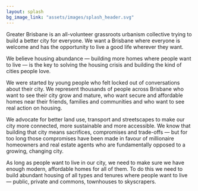 ```yaml
---
layout: splash
bg_image_link: "assets/images/splash_header.svg"
---
```


Greater Brisbane is an all-volunteer grassroots urbanism collective trying to build a better city for everyone. We want a Brisbane where everyone is welcome and has the opportunity to live a good life wherever they want. 

We believe housing abundance — building more homes where people want to live — is the key to solving the housing crisis and building the kind of cities people love. 

We were started by young people who felt locked out of conversations about their city. We represent thousands of people across Brisbane who want to see their city grow and mature, who want secure and affordable homes near their friends, families and communities and who want to see real action on housing. 

We advocate for better land use, transport and streetscapes to make our city more connected, more sustainable and more accessible. We know that building that city means sacrifices, compromises and trade-offs — but for too long those compromises have been made in favour of millionaire homeowners and real estate agents who are fundamentally opposed to a growing, changing city. 

As long as people want to live in our city, we need to make sure we have enough modern, affordable homes for all of them. To do this we need to build abundant housing of all types and tenures where people want to live — public, private and commons, townhouses to skyscrapers.

<div class="ml-embedded" data-form="SZhH3D"></div>
